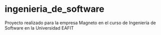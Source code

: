 # ingenieria_de_software
Proyecto realizado para la empresa Magneto en el curso de Ingeniería de Software en la Universidad EAFIT

